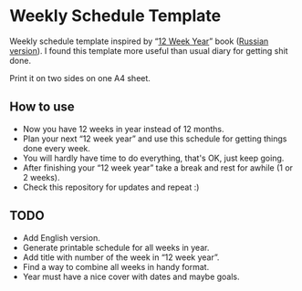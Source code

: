 # Weekly Schedule Template
Weekly schedule template inspired by “[12 Week Year](http://12weekyear.com/)” book ([Russian version](http://www.mann-ivanov-ferber.ru/books/12_nedel_v_godu/)). I found this template more useful than usual diary for getting shit done.

Print it on two sides on one A4 sheet.

## How to use
* Now you have 12 weeks in year instead of 12 months.
* Plan your next “12 week year” and use this schedule for getting things done every week.
* You will hardly have time to do everything, that's OK, just keep going.
* After finishing your “12 week year” take a break and rest for awhile (1 or 2 weeks).
* Check this repository for updates and repeat :)

## TODO
* Add English version.
* Generate printable schedule for all weeks in year.
* Add title with number of the week in “12 week year”.
* Find a way to combine all weeks in handy format.
* Year must have a nice cover with dates and maybe goals.

